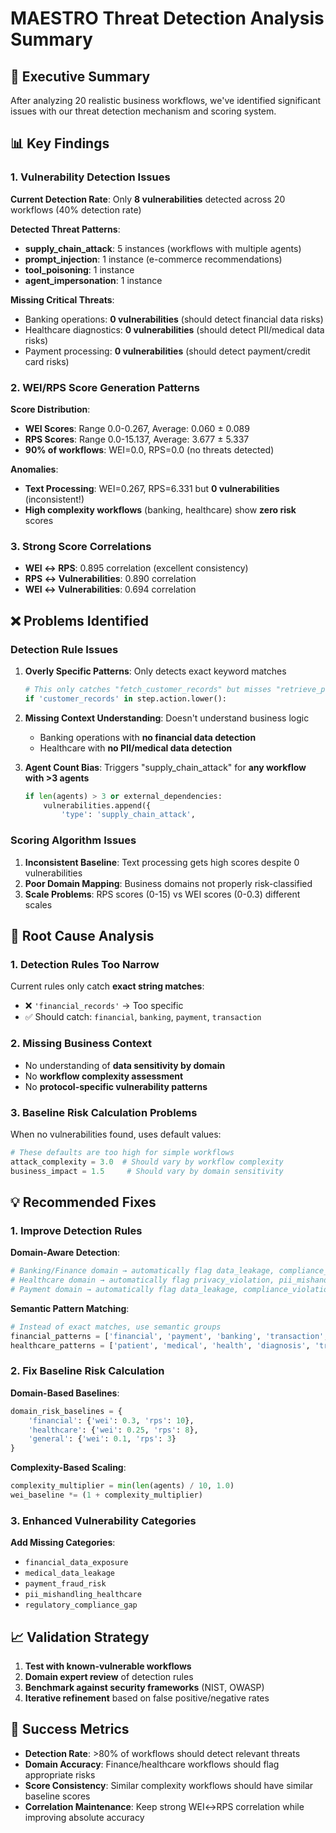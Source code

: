 # MAESTRO Threat Detection Analysis Summary

## 🎯 Executive Summary

After analyzing 20 realistic business workflows, we've identified significant issues with our threat detection mechanism and scoring system.

## 📊 Key Findings

### **1. Vulnerability Detection Issues**

**Current Detection Rate**: Only **8 vulnerabilities** detected across 20 workflows (40% detection rate)

**Detected Threat Patterns**:
- **supply_chain_attack**: 5 instances (workflows with multiple agents)
- **prompt_injection**: 1 instance (e-commerce recommendations) 
- **tool_poisoning**: 1 instance
- **agent_impersonation**: 1 instance

**Missing Critical Threats**:
- Banking operations: **0 vulnerabilities** (should detect financial data risks)
- Healthcare diagnostics: **0 vulnerabilities** (should detect PII/medical data risks)
- Payment processing: **0 vulnerabilities** (should detect payment/credit card risks)

### **2. WEI/RPS Score Generation Patterns**

**Score Distribution**:
- **WEI Scores**: Range 0.0-0.267, Average: 0.060 ± 0.089
- **RPS Scores**: Range 0.0-15.137, Average: 3.677 ± 5.337
- **90% of workflows**: WEI=0.0, RPS=0.0 (no threats detected)

**Anomalies**:
- **Text Processing**: WEI=0.267, RPS=6.331 but **0 vulnerabilities** (inconsistent!)
- **High complexity workflows** (banking, healthcare) show **zero risk** scores

### **3. Strong Score Correlations**
- **WEI ↔ RPS**: 0.895 correlation (excellent consistency)
- **RPS ↔ Vulnerabilities**: 0.890 correlation 
- **WEI ↔ Vulnerabilities**: 0.694 correlation

## ❌ Problems Identified

### **Detection Rule Issues**

1. **Overly Specific Patterns**: Only detects exact keyword matches
   ```python
   # This only catches "fetch_customer_records" but misses "retrieve_patient_data"
   if 'customer_records' in step.action.lower():
   ```

2. **Missing Context Understanding**: Doesn't understand business logic
   - Banking operations with **no financial data detection**
   - Healthcare with **no PII/medical data detection**

3. **Agent Count Bias**: Triggers "supply_chain_attack" for **any workflow with >3 agents**
   ```python
   if len(agents) > 3 or external_dependencies:
       vulnerabilities.append({
           'type': 'supply_chain_attack',
   ```

### **Scoring Algorithm Issues**

1. **Inconsistent Baseline**: Text processing gets high scores despite 0 vulnerabilities
2. **Poor Domain Mapping**: Business domains not properly risk-classified
3. **Scale Problems**: RPS scores (0-15) vs WEI scores (0-0.3) different scales

## 🔧 Root Cause Analysis

### **1. Detection Rules Too Narrow**
Current rules only catch **exact string matches**:
- ❌ `'financial_records'` → Too specific
- ✅ Should catch: `financial`, `banking`, `payment`, `transaction`

### **2. Missing Business Context**
- No understanding of **data sensitivity by domain**
- No **workflow complexity assessment**
- No **protocol-specific vulnerability patterns**

### **3. Baseline Risk Calculation Problems**
When no vulnerabilities found, uses default values:
```python
# These defaults are too high for simple workflows
attack_complexity = 3.0  # Should vary by workflow complexity
business_impact = 1.5     # Should vary by domain sensitivity
```

## 💡 Recommended Fixes

### **1. Improve Detection Rules** 

**Domain-Aware Detection**:
```yaml
# Banking/Finance domain → automatically flag data_leakage, compliance_violation
# Healthcare domain → automatically flag privacy_violation, pii_mishandling  
# Payment domain → automatically flag data_leakage, compliance_violation
```

**Semantic Pattern Matching**:
```python
# Instead of exact matches, use semantic groups
financial_patterns = ['financial', 'payment', 'banking', 'transaction', 'credit', 'account']
healthcare_patterns = ['patient', 'medical', 'health', 'diagnosis', 'treatment', 'pii']
```

### **2. Fix Baseline Risk Calculation**

**Domain-Based Baselines**:
```python
domain_risk_baselines = {
    'financial': {'wei': 0.3, 'rps': 10},
    'healthcare': {'wei': 0.25, 'rps': 8}, 
    'general': {'wei': 0.1, 'rps': 3}
}
```

**Complexity-Based Scaling**:
```python
complexity_multiplier = min(len(agents) / 10, 1.0)
wei_baseline *= (1 + complexity_multiplier)
```

### **3. Enhanced Vulnerability Categories**

**Add Missing Categories**:
- `financial_data_exposure`
- `medical_data_leakage` 
- `payment_fraud_risk`
- `pii_mishandling_healthcare`
- `regulatory_compliance_gap`

## 📈 Validation Strategy

1. **Test with known-vulnerable workflows**
2. **Domain expert review** of detection rules
3. **Benchmark against security frameworks** (NIST, OWASP)
4. **Iterative refinement** based on false positive/negative rates

## 🎯 Success Metrics

- **Detection Rate**: >80% of workflows should detect relevant threats
- **Domain Accuracy**: Finance/healthcare workflows should flag appropriate risks
- **Score Consistency**: Similar complexity workflows should have similar baseline scores
- **Correlation Maintenance**: Keep strong WEI↔RPS correlation while improving absolute accuracy 